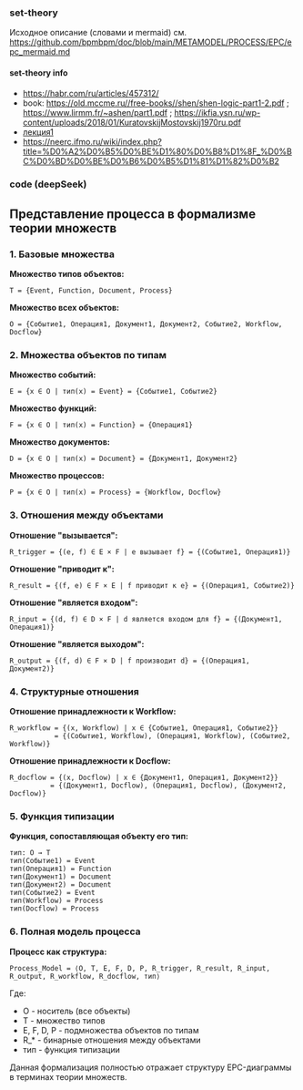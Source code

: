 ### set-theory
Исходное описание (словами и mermaid) см. https://github.com/bpmbpm/doc/blob/main/METAMODEL/PROCESS/EPC/epc_mermaid.md
#### set-theory info
- https://habr.com/ru/articles/457312/
- book: https://old.mccme.ru//free-books//shen/shen-logic-part1-2.pdf ; https://www.lirmm.fr/~ashen/part1.pdf ; https://ikfia.ysn.ru/wp-content/uploads/2018/01/KuratovskijMostovskij1970ru.pdf
- [лекция1](https://moodle.kstu.ru/pluginfile.php/632292/mod_resource/content/1/%D0%9B%D0%B5%D0%BA%D1%86%D0%B8%D1%8F%20%E2%84%961.%20%D0%9E%D1%81%D0%BD%D0%BE%D0%B2%D0%BD%D1%8B%D0%B5%20%D0%BF%D0%BE%D0%BD%D1%8F%D1%82%D0%B8%D1%8F%20%D1%82%D0%B5%D0%BE%D1%80%D0%B8%D0%B8%20%D0%BC%D0%BD%D0%BE%D0%B6%D0%B5%D1%81%D1%82%D0%B2.pdf)
- https://neerc.ifmo.ru/wiki/index.php?title=%D0%A2%D0%B5%D0%BE%D1%80%D0%B8%D1%8F_%D0%BC%D0%BD%D0%BE%D0%B6%D0%B5%D1%81%D1%82%D0%B2

### code (deepSeek)
## Представление процесса в формализме теории множеств

### 1. Базовые множества

**Множество типов объектов:**
```
T = {Event, Function, Document, Process}
```

**Множество всех объектов:**
```
O = {Событие1, Операция1, Документ1, Документ2, Событие2, Workflow, Docflow}
```

### 2. Множества объектов по типам

**Множество событий:**
```
E = {x ∈ O | тип(x) = Event} = {Событие1, Событие2}
```

**Множество функций:**
```
F = {x ∈ O | тип(x) = Function} = {Операция1}
```

**Множество документов:**
```
D = {x ∈ O | тип(x) = Document} = {Документ1, Документ2}
```

**Множество процессов:**
```
P = {x ∈ O | тип(x) = Process} = {Workflow, Docflow}
```

### 3. Отношения между объектами

**Отношение "вызывается":**
```
R_trigger = {(e, f) ∈ E × F | e вызывает f} = {(Событие1, Операция1)}
```

**Отношение "приводит к":**
```
R_result = {(f, e) ∈ F × E | f приводит к e} = {(Операция1, Событие2)}
```

**Отношение "является входом":**
```
R_input = {(d, f) ∈ D × F | d является входом для f} = {(Документ1, Операция1)}
```

**Отношение "является выходом":**
```
R_output = {(f, d) ∈ F × D | f производит d} = {(Операция1, Документ2)}
```

### 4. Структурные отношения

**Отношение принадлежности к Workflow:**
```
R_workflow = {(x, Workflow) | x ∈ {Событие1, Операция1, Событие2}}
           = {(Событие1, Workflow), (Операция1, Workflow), (Событие2, Workflow)}
```

**Отношение принадлежности к Docflow:**
```
R_docflow = {(x, Docflow) | x ∈ {Документ1, Операция1, Документ2}}
          = {(Документ1, Docflow), (Операция1, Docflow), (Документ2, Docflow)}
```

### 5. Функция типизации

**Функция, сопоставляющая объекту его тип:**
```
тип: O → T
тип(Событие1) = Event
тип(Операция1) = Function
тип(Документ1) = Document
тип(Документ2) = Document
тип(Событие2) = Event
тип(Workflow) = Process
тип(Docflow) = Process
```

### 6. Полная модель процесса

**Процесс как структура:**
```
Process_Model = ⟨O, T, E, F, D, P, R_trigger, R_result, R_input, R_output, R_workflow, R_docflow, тип⟩
```

Где:
- O - носитель (все объекты)
- T - множество типов
- E, F, D, P - подмножества объектов по типам
- R_* - бинарные отношения между объектами
- тип - функция типизации

Данная формализация полностью отражает структуру EPC-диаграммы в терминах теории множеств.

